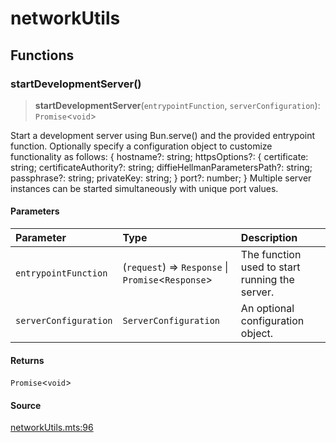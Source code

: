 # networkUtils

## Functions

### startDevelopmentServer()

> **startDevelopmentServer**(`entrypointFunction`, `serverConfiguration`): `Promise`\<`void`\>

Start a development server using Bun.serve() and the provided entrypoint function. Optionally
specify a configuration object to customize functionality as follows:
\{
  hostname?: string;
  httpsOptions?: \{
    certificate: string;
    certificateAuthority?: string;
    diffieHellmanParametersPath?: string;
    passphrase?: string;
    privateKey: string;
  \}
  port?: number;
\}
Multiple server instances can be started simultaneously with unique port values.

#### Parameters

| Parameter | Type | Description |
| :------ | :------ | :------ |
| `entrypointFunction` | (`request`) => `Response` \| `Promise`\<`Response`\> | The function used to start running the server. |
| `serverConfiguration` | `ServerConfiguration` | An optional configuration object. |

#### Returns

`Promise`\<`void`\>

#### Source

[networkUtils.mts:96](https://github.com/mangs/bun-utils/blob/44e9c57a5b260e4350f55bdadcc61e3921aa4e12/utils/networkUtils.mts#L96)
